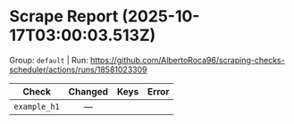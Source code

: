# Scrape Report (2025-10-17T03:00:03.513Z)

Group: `default`  |  Run: https://github.com/AlbertoRoca96/scraping-checks-scheduler/actions/runs/18581023309

| Check | Changed | Keys | Error |
|---|:---:|:--|:--|
| `example_h1` | — |  |  |
